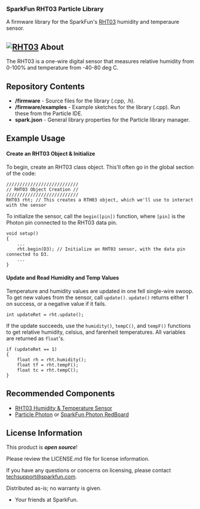 ### SparkFun RHT03 Particle Library

A firmware library for the SparkFun's [RHT03](https://www.sparkfun.com/products/10167) humidity and temperaure sensor.

[![RHT03](https://cdn.sparkfun.com//assets/parts/4/4/7/2/10167-01.jpg)](https://www.sparkfun.com/products/10167)
About
-------------------

The RHT03 is a one-wire digital sensor that measures relative humidity from 0-100% and temperature from -40-80 deg C.

Repository Contents
-------------------

* **/firmware** - Source files for the library (.cpp, .h).
* **/firmware/examples** - Example sketches for the library (.cpp). Run these from the Particle IDE. 
* **spark.json** - General library properties for the Particle library manager. 

Example Usage
-------------------

#### Create an RHT03 Object & Initialize

To begin, create an RHT03 class object. This'll often go in the global section of the code:

	///////////////////////////
	// RHT03 Object Creation //
	///////////////////////////
	RHT03 rht; // This creates a RTH03 object, which we'll use to interact with the sensor

To initialize the sensor, call the `begin([pin])` function, where `[pin]` is the Photon pin connected to the RHT03 data pin.

	void setup()
	{
		...
		rht.begin(D3); // Initialize an RHT03 sensor, with the data pin connected to D3.
		...
	}

#### Update and Read Humidity and Temp Values

Temperature and humidity values are updated in one fell single-wire swoop. To get new values from the sensor, call `update()`. `update()` returns either 1 on success, or a negative value if it fails.

	int updateRet = rht.update();

If the update succeeds, use the `humidity()`, `tempC()`, and `tempF()` functions to get relative humidity, celsius, and farenheit temperatures. All variables are returned as `float`'s.

	if (updateRet == 1)
	{
		float rh = rht.humidity();
		float tf = rht.tempF();
		float tc = rht.tempC();
	}

Recommended Components
-------------------

* [RHT03 Humidity & Temperature Sensor](https://www.sparkfun.com/products/10167)
* [Particle Photon](https://www.sparkfun.com/products/13345) or [SparkFun Photon RedBoard](https://www.sparkfun.com/products/13321)

License Information
-------------------

This product is _**open source**_! 

Please review the LICENSE.md file for license information. 

If you have any questions or concerns on licensing, please contact techsupport@sparkfun.com.

Distributed as-is; no warranty is given.

- Your friends at SparkFun.